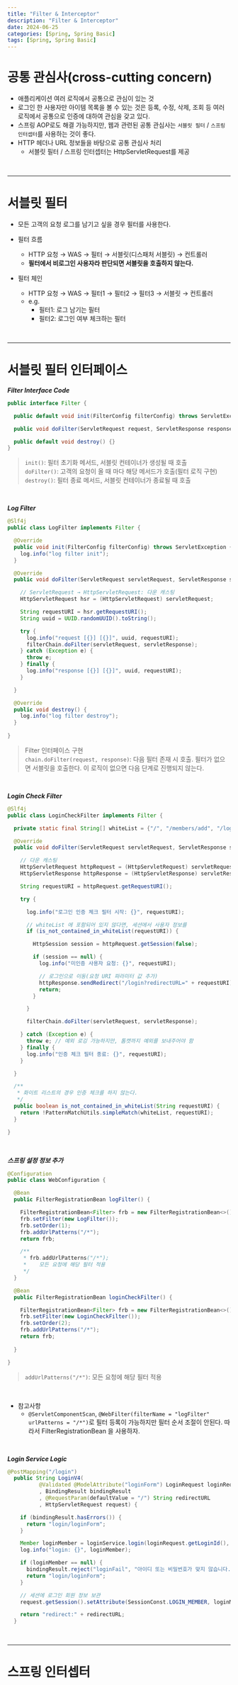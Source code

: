 ```yaml
---
title: "Filter & Interceptor"
description: "Filter & Interceptor"
date: 2024-06-25
categories: [Spring, Spring Basic]
tags: [Spring, Spring Basic]
---
```


# 공통 관심사(cross-cutting concern)

- 애플리케이션 여러 로직에서 공통으로 관심이 있는 것
- 로그인 한 사용자만 아이템 목록을 볼 수 있는 것은 등록, 수정, 삭제, 조회 등 여러 로직에서 공통으로 인증에 대하여 관심을 갖고 있다.  
- 스프링 AOP로도 해결 가능하지만, 웹과 관련된 공통 관심사는 `서블릿 필터` / `스프링 인터셉터`를 사용하는 것이 좋다. 
- HTTP 헤더나 URL 정보들을 바탕으로 공통 관심사 처리
  - 서블릿 필터 / 스프링 인터셉터는 HttpServletRequest를 제공

<br/>
<hr>

# 서블릿 필터

- 모든 고객의 요청 로그를 남기고 싶을 경우 필터를 사용한다. 
  
- 필터 흐름
  - HTTP 요청 → WAS → 필터 → 서블릿(디스패처 서블릿) → 컨트롤러
  - **필터에서 비로그인 사용자라 판단되면 서블릿을 호출하지 않는다.** 
  
- 필터 체인
  - HTTP 요청 → WAS → 필터1 → 필터2 → 필터3 → 서블릿 → 컨트롤러
  - e.g. 
    - 필터1: 로그 남기는 필터
    - 필터2: 로그인 여부 체크하는 필터 

<br/>
<hr>

# 서블릿 필터 인터페이스

***Filter Interface Code***

```java
public interface Filter {

  public default void init(FilterConfig filterConfig) throws ServletException{}

  public void doFilter(ServletRequest request, ServletResponse response, FilterChain chain) throws IOException, ServletException;

  public default void destroy() {}
}
```
> `init()`: 필터 초기화 메서드, 서블릿 컨테이너가 생성될 때 호출  
> `doFilter()`: 고객의 요청이 올 때 마다 해당 메서드가 호출(필터 로직 구현)  
> `destroy()`: 필터 종료 메서드, 서블릿 컨테이너가 종료될 때 호출  

<br/>

***Log Filter***

```java
@Slf4j
public class LogFilter implements Filter {

  @Override
  public void init(FilterConfig filterConfig) throws ServletException {
    log.info("log filter init");
  }

  @Override
  public void doFilter(ServletRequest servletRequest, ServletResponse servletResponse, FilterChain filterChain) throws IOException, ServletException {

    // ServletRequest → HttpServletRequest: 다운 캐스팅
    HttpServletRequest hsr = (HttpServletRequest) servletRequest;

    String requestURI = hsr.getRequestURI();
    String uuid = UUID.randomUUID().toString();

    try {
      log.info("request [{}] [{}]", uuid, requestURI);
      filterChain.doFilter(servletRequest, servletResponse);
    } catch (Exception e) {
      throw e;
    } finally {
      log.info("response [{}] [{}]", uuid, requestURI);
    }

  }

  @Override
  public void destroy() {
    log.info("log filter destroy");
  }
  
}
```
> Filter 인터페이스 구현  
> `chain.doFilter(request, response)`: 다음 필터 존재 시 호출. 필터가 없으면 서블릿을 호출한다. 이 로직이 없으면 다음 단계로 진행되지 않는다.  

<br/>

***Login Check Filter***

```java
@Slf4j
public class LoginCheckFilter implements Filter {

  private static final String[] whiteList = {"/", "/members/add", "/login", "/logout", "/css/*"};

  @Override
  public void doFilter(ServletRequest servletRequest, ServletResponse servletResponse, FilterChain filterChain) throws IOException, ServletException {

    // 다운 캐스팅
    HttpServletRequest httpRequest = (HttpServletRequest) servletRequest;
    HttpServletResponse httpResponse = (HttpServletResponse) servletResponse;

    String requestURI = httpRequest.getRequestURI();

    try {

      log.info("로그인 인증 체크 필터 시작: {}", requestURI);

      // whiteList 에 포함되어 있지 않다면, 세션에서 사용자 정보를
      if (is_not_contained_in_whiteList(requestURI)) {

        HttpSession session = httpRequest.getSession(false);

        if (session == null) {
          log.info("미인증 사용자 요청: {}", requestURI);

          // 로그인으로 이동(요청 URI 파라미터 값 추가)
          httpResponse.sendRedirect("/login?redirectURL=" + requestURI);
          return;
        }

      }

      filterChain.doFilter(servletRequest, servletResponse);

    } catch (Exception e) {
      throw e; // 예외 로깅 가능하지만, 톰캣까지 예외를 보내주어야 함
    } finally {
      log.info("인증 체크 필터 종료: {}", requestURI);
    }

  }

  /**
   * 화이트 리스트의 경우 인증 체크를 하지 않는다.
   */
  public boolean is_not_contained_in_whiteList(String requestURI) {
    return !PatternMatchUtils.simpleMatch(whiteList, requestURI);
  }

}
```

<br/>


***스프링 설정 정보 추가***

```java
@Configuration
public class WebConfiguration {

  @Bean
  public FilterRegistrationBean logFilter() {

    FilterRegistrationBean<Filter> frb = new FilterRegistrationBean<>();
    frb.setFilter(new LogFilter());
    frb.setOrder(1);
    frb.addUrlPatterns("/*");
    return frb;

    /**
     * frb.addUrlPatterns("/*");
     *    모든 요청에 해당 필터 적용
     */
  }

  @Bean
  public FilterRegistrationBean loginCheckFilter() {

    FilterRegistrationBean<Filter> frb = new FilterRegistrationBean<>();
    frb.setFilter(new LoginCheckFilter());
    frb.setOrder(2);
    frb.addUrlPatterns("/*");
    return frb;
    
  }

}
```
> `addUrlPatterns("/*")`: 모든 요청에 해당 필터 적용    

<br/>

- 참고사항
  - `@ServletComponentScan`, `@WebFilter(filterName = "logFilter" urlPatterns = "/*")`로 필터 등록이 가능하지만 필터 순서 조절이 안된다. 따라서 FilterRegistrationBean 을 사용하자.

<br/>

***Login Service Logic***

```java
@PostMapping("/login")
  public String LoginV4(
          @Validated @ModelAttribute("loginForm") LoginRequest loginRequest
          , BindingResult bindingResult
          , @RequestParam(defaultValue = "/") String redirectURL
          , HttpServletRequest request) {

    if (bindingResult.hasErrors()) {
      return "login/loginForm";
    }

    Member loginMember = loginService.login(loginRequest.getLoginId(), loginRequest.getPassword());
    log.info("login: {}", loginMember);

    if (loginMember == null) {
      bindingResult.reject("loginFail", "아이디 또는 비밀번호가 맞지 않습니다.");
      return "login/loginForm";
    }

    // 세션에 로그인 회원 정보 보관
    request.getSession().setAttribute(SessionConst.LOGIN_MEMBER, loginMember);

    return "redirect:" + redirectURL;
  }
```

<br/>
<hr>

# 스프링 인터셉터



